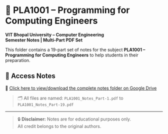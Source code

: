 
# 📘 PLA1001 – Programming for Computing Engineers  
**VIT Bhopal University – Computer Engineering**  
**Semester Notes | Multi-Part PDF Set**

This folder contains a 19-part set of notes for the subject **PLA1001 – Programming for Computing Engineers** to help students in their preparation.

## 📂 Access Notes

📎 [Click here to view/download the complete notes folder on Google Drive](https://drive.google.com/drive/folders/1eCFUGdeQB1smNuqi1hW2q1USjluhIYyj?usp=sharing)

> 🗂️ All files are named: `PLA1001_Notes_Part-1.pdf` to `PLA1001_Notes_Part-19.pdf`

---

> 🔒 **Disclaimer:** Notes are for educational purposes only.  
> All credit belongs to the original authors.
